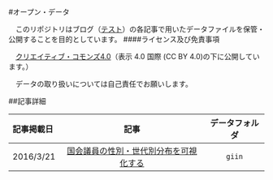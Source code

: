 #オープン・データ

　このリポジトリはブログ（[テスト]()）の各記事で用いたデータファイルを保管・公開することを目的としています。
####ライセンス及び免責事項

　[クリエイティブ・コモンズ4.0](http://creativecommons.org/licenses/by/4.0/deed.ja)（表示 4.0 国際 (CC BY 4.0)の下に公開しています。）

　データの取り扱いについては自己責任でお願いします。

##記事詳細

|   記事掲載日      |   記事         | データフォルダ         |
| :---------------- |:--------------:| :---------------:|
| 2016/3/21         | [国会議員の性別・世代別分布を可視化する](http://balian.sakura.ne.jp/wp/)      |   `giin` |
